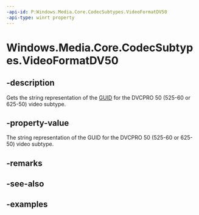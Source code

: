 ```yaml
---
-api-id: P:Windows.Media.Core.CodecSubtypes.VideoFormatDV50
-api-type: winrt property
---
```


<!-- Property syntax.
public string VideoFormatDV50 { get; }
-->

# Windows.Media.Core.CodecSubtypes.VideoFormatDV50

## -description
Gets the string representation of the [GUID](/windows/win32/api/guiddef/ns-guiddef-guid) for the DVCPRO 50 (525-60 or 625-50) video subtype.

## -property-value
The string representation of the GUID for the DVCPRO 50 (525-60 or 625-50) video subtype.

## -remarks

## -see-also

## -examples

